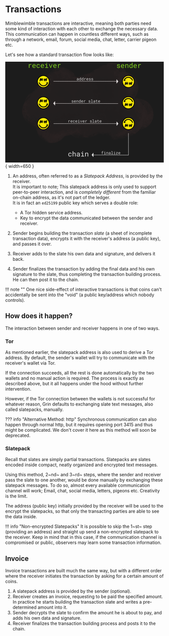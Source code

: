 # Transactions

Mimblewimble transactions are interactive, meaning both parties need some kind of interaction with each other to exchange the necessary data. This communication can happen in countless different ways, such as through a network, email, forum, social media, chat, letter, carrier pigeon etc.

Let's see how a standard transaction flow looks like:

![tx-flow](../assets/images/tx-flow.png){ width=650 }

1. An address, often referred to as a *Slatepack Address*, is provided by the receiver. </br> It is important to note; This slatepack address is only used to support peer-to-peer interaction, and is *completely different* from the familiar on-chain address, as it's not part of the ledger. </br> It is in fact an `ed25199` public key which serves a double role:
    * A Tor hidden service address.
    * Key to encrypt the data communicated between the sender and receiver.

1. Sender begins building the transaction *slate* (a sheet of incomplete transaction data), encrypts it with the receiver's address (a public key), and passes it over.
1. Receiver adds to the slate his own data and signature, and delivers it back.
1. Sender finalizes the transaction by adding the final data and his own signature to the slate, thus completing the transaction building process. He can then post it to the chain.

!!! note ""
    One nice side-effect of interactive transactions is that coins can't accidentally be sent into the "void" (a public key/address which nobody controls).

## How does it happen?

The interaction between sender and receiver happens in one of two ways.

### Tor

As mentioned earlier, the slatepack address is also used to derive a Tor address. By default, the sender's wallet will try to communicate with the receiver's wallet via Tor.

If the connection succeeds, all the rest is done automatically by the two wallets and no manual action is required. The process is exactly as described above, but it all happens under the hood without further intervention.

However, if the Tor connection between the wallets is not successful for whatever reason, Grin defaults to exchanging slate text messages, also called slatepacks, manually.

??? info "Alternative Method: http"
    Synchronous communication can also happen through normal http, but it requires opening port 3415 and thus might be complicated. We don't cover it here as this method will soon be deprecated.

### Slatepack

Recall that slates are simply partial transactions. Slatepacks are slates encoded inside compact, neatly organized and encrypted text messages.

Using this method, 2~nd~ and 3~rd~ steps, where the sender and receiver pass the slate to one another, would be done manually by exchanging these slatepack messages. To do so, almost every available communication channel will work; Email, chat, social media, letters, pigeons etc. Creativity is the limit.

The address (public key) initially provided by the receiver will be used to the encrypt the slatepacks, so that only the transacting parties are able to see the data inside.

!!! info "Non-encrypted Slatepacks"
    It is possible to skip the 1~st~ step (providing an address) and straight up send a non-encrypted slatepack to the receiver. Keep in mind that in this case, if the communication channel is compromised or public, observers may learn some transaction information.

## Invoice

Invoice transactions are built much the same way, but with a different order where the receiver initiates the transaction by asking for a certain amount of coins.

1. A slatepack address is provided by the sender (optional).
1. Receiver creates an invoice, requesting to be paid the specified amount. In practice he starts building the transaction slate and writes a pre-determined amount into it.
1. Sender decrypts the slate to confirm the amount he is about to pay, and adds his own data and signature.
1. Receiver finalizes the transaction building process and posts it to the chain.
